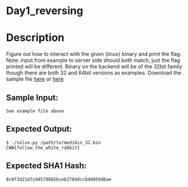 # Day1_reversing

# Description

<p>Figure out how to interact with the given (linux) binary and print the flag.
<br/>
Note: input from example to server side should both match, just the flag printed will be different. Binary on the backend will be of the 32bit family though there are both 32 and 64bit versions as examples. Download the sample file <a href="/static/downloads/medibin_32.bin">here</a> or <a href="/static/downloads/medibin_64.bin">here</a></p>

## Sample Input:

```
See example file above
```
## Expected Output:

```
$ ./solve.py /path/to/medibin_32.bin
CWN{follow_the_white_rabbit}
```
## Expected SHA1 Hash:

```
8c8f3d21d7cd4578802bceb278ddccb40859d6ae
```
